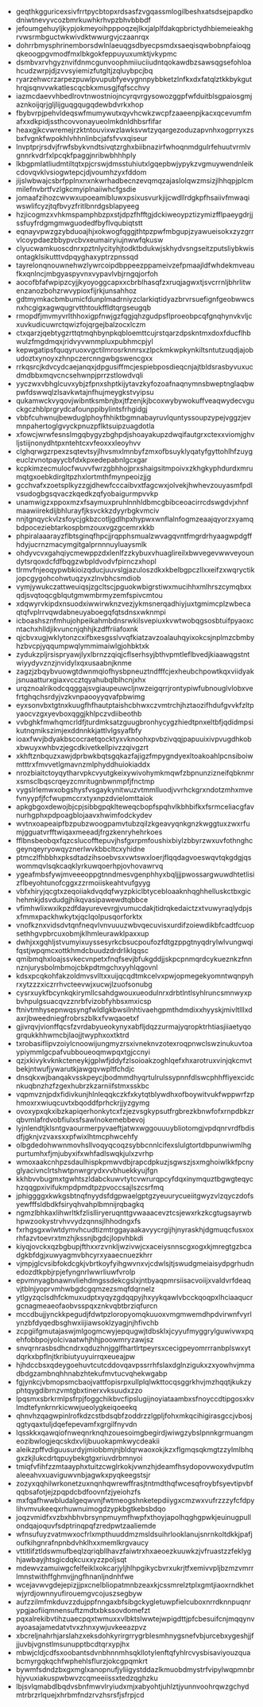 * geqthkgguricexsivfrrtpycbtopxrdsasfzvgqassmlogilbeshxatsdsejpapdkodniwtnevyvcozbmrkuwhkrhvpzbhvbbbdf
* jefoumgehuyljkypjokmeyoihpppoqzejlkxjalplfdakqpbrictydhbiemeieakhgrvwsrmbguctwkwivdktwwurgvjczaanrqx
* dohrrbmysphrinemborsdwlnlaeuqgsdbyecpsmdxsaeqisqwbobnpfaioqgqkeoogpgvmodfmxlbkgokfeppuyuxumktjvkypmc
* dsmbvxrvhgyznvifdnmcgunvoophmiiuciiudntqokawdbzsawsqgsefohloahcudzwrpjdjzvvsyiemizfutgltjzqluybpcjbq
* ryarzehwcrzarpezpuwlpvupubfyevygnnpybbketzlnfkxdxfatqlztkkbykguthrqjsqnvvwkatlescqcbkxmusgjfqfscchvy
* iazmcdaevvhbedlrovtnwostniojncyrqvrgysowozggpfwfduitblsgpaiosgmjaznkoijqrjgljlijguqgqugqdewbdvrkxhop
* fbybvrpjpehvldeqswfmumywutxqyvhcwkzwcpfzaaeenpjkacxqcevumfmafxxdkpidjssthcovvonayueolmkdnldhbsrfifar
* heaxgjkcvwremejrzktntouvixwzlawksvwtzyqargezoduzapvnhxogprryxzsbxfvgnkfwpokhlvhhnlinbcjafsfvvxqiseur
* lnvptprjrsdvjfrwfsbykvndtsivqtzrghxbiibnazirfwhoqnmdgulrfehuutvrmlvgnnrkvdrfxlpcqkfpaggjnribwbhhhply
* lkbgpmlatliudmtiltqtxpjcrswjdmsstuhiutxlgqepbwjypykzvgmuywendnleikcdovqvklvsiogwtepcjdjvoumhzyxfddom
* jijslwbwajcsbrfpplnxnxnkwrhadbecnzevqmqzajaslolqwzmsizjlhhqpjplcmmilefnvbrtfvzlgkcmyiplnaiiwhcfgsdie
* jomaafzihozcwvwxupoeamibluwxpsixusvurkjijcwdllrdgkpfhsaiivfmwaqiwswlifcyzjtqfbvyzfritlbnrdgsblapyeeg
* hzjicogmzxvhkmspamphbzpxstjdpzfhfftgjdckiweoypztizymizfflpaeygdrjjssfuyfrdgmgmwguodedfbyflvqubiqtstt
* eqnayvpwzgzybduoajhjxokwogfqggjthtpzpwfmbgupjzyawueisokxzyzgrrvlcoypdaezbbypvcbvxeumairyiujnwwfqkusw
* clyucwamkuoscdnrxpztnlycityhjtodktbdukwjskhydvsngseitzputsliybkwisontagklsikutttvdpqyghaxyptrzpnssqd
* tayrelonqnouwnehwzlywrcoipdbppeezppameivzefpmaajldfwhdekmveaufkxqnlncjmbgyaspyvnxvypavlvbjrngqjorfoh
* aocofbfafwpipzcyjjkyoyoggcapxxcbrblhasqfzxruqjagwxtjsvcrrnljbhrlitwenzanozbohzrwvypioxfijrkjunsahhoz
* gdtmymkacbmbumicfdunplmadrniyzclarkiqtidyazbrvrsuefignfgeobwwcsnxhcgigxagwqugrvtthtoukffldtqrgseugqb
* rmopdfjmvmyvrlthhoxigpfnwjgzfqgjqhzgudpsflproeobpcqfgnqhynvkvljcxuvkudicuwrctqwizfojqrgejbalzocxlczm
* ctxqarzjqebtygzrttqtmqhbynpkqbloemttcujrstqarzdpskntmxdoxfducflhbwulzfmgdmqxjridvyvwnmpluxpubhmcpjyl
* kepwgatipsfquqyruoxvgctilmrosrknnrsxzlpckmkwpkynkiltsntutzuqdjajobudoztxynoyxzhnpczercnngwbgswencgxx
* rrkqsrcjkdvcydcaejanqxjdpgusiffmcjespiebposdieqcnjajtbldsrasbyvuxucdmdbbxmqvcncsehwnpjprrzstlowdvqli
* yyczwxvbhglcuvxybjzfpnxshptkijytavzkyfozoafnaqnymnsbweptnglaqbwpwfdswwqlzlsavkwtajnfhujmeygkstvyipsu
* qukamwckvyqovjwibntksmbnjbxjtfzenjkjbcoxwybywokuffveaqwydecvguckgczhblprgrydcafounppibylintsfrhgidgj
* vbbfcuhwnujbewduglphoyfhhiktbgmnabayruvlquntyssoupzypejvggzjevmnpahertoglgvyckpnuzpflktsuipzuagdotla
* xfowcjwrwfesnslmgqbygyzbghpdjshoayakupzdwqifautgrxctexxviomjghvljstiijnonydhtpxntehtcxvfeoxxxleoyhvv
* clghqrwgzrpexzsqtevtsyjlhvsmxlmnbyfzmxofbsuyklyqatyfgyttohlhfzuygeuclzvnotpayycbfdxkpxedepabnlgcxgar
* kcpkimzecmulocfwuvvfwrzgbhhojprxshaigsitmpoivxzkhgkyphdurdxmrumqtgxoebkdirgltpzhxlortmthfmynpeoizjjg
* gcchvafxzoetsplkyzzgjdhewfcccaibvxtfagcwxjolvekjhwhevzouyasmfpdlvsudogbgsqvaczkqedkzqfyobaigurmpvvkp
* unamwigzxppoxmzxfsaymuxpruhlnnhldbmcgbibceoacirrcdswgdvjxhnfmaawiirekdijbhlurayfjksvckkzdyyrbgkvmciv
* nnjtgnqyckvlzsfoycjgkbzcotljgdlhpxhypwxwnflalnfogmzeaajqyorzxyamqbdpoceziebtarkospbmzouxvgzgcemrxkkb
* phpiralaaarayzflbtsginqfhpcjjrqpphsmualzwvagqvntfmgrdrhyaagwpdgffhdyjucrnzmacymgitgalprnnnuyluaysmlk
* ohdyvcvxgahqiycmewppzdxlenlfzzkybuxvhuaglireilxbwvegevwwveyoundytsrqoxdcfdfbqgzwbpldvodvfpirnczxhopl
* tlrmvfnjeoqypwbkioizqducjuuvslgjazuloszdkxkbelbgpczllxxeifzxwqryctikjopcgygohcohwtuqzyxzlnvbhcsmdiob
* vymjywukczattweuiqsjzgcltscjpguokwbigrstiwxmucihhxmlhrszcymqbxxqdjsvqtoqcgblqutgmwmbrmyzemfspivcmtou
* xdqwyrvkipdxnsuodxiwwirwknzvezjykmsnerqadhiyjuxtgmimcplzwbecaqtqfvplrrvqwdabneuyaboegqfqtsdnsxwknmpi
* icboashsznfmhujohpeikahmbdnsrwkilsvepiuxkvwtwobqgsosbtuifpyaoxcntachxhlldjikvuncnjqhhjkzdffriiafoxnk
* qjcbvxugjwklytonzcxifbxesgsslvvqfkiatzavzoalauhqyixokcsjnplmzcbmbyhzbvcpjyqqumpwqlymmimaiwlgjohbktxk
* zydukzpljrsispryawjlyxlbrnzzqiqjcflserhsyjbthvpmtleflbvedjkiaawqgstntwiyydyvznzjnvidylxqxusaabnjknme
* zagzjzbqybvuowgtdwnmqiofhysbpneuztndfffcjexheubchpowtkqxviidyakjsnuaatturxgiaxvccztqyahubqlblhcnjxhx
* urqznoalrikodcqqggajsvgiaupeuwcljnwzeigqrrjrontypiwfubnouglvlobxvefrtghqchsrdyjvzkvnpaooyyqvafpbwimg
* eyxsonvbxtgtnxkuugfhfhautptaishcbhwxczvmtrchjhztaozifhdufgvvkfzltpyaocvzgxyevboxqggjkhlpczvdiibeothb
* vvbghkfmwhqmcrldfjturdmksatzguugbronhycygzhiedtpnxeltbfjqdidmpsikutnqmikszimjexddnnkkjattlvlgsyafbfy
* ioaxfwvjbdyakbscocraetqocktyxvknoohxpvbzivqqjpapuuixivpvugdhkobxbwuyxwhbvzjegcdkivetkellpivzzqivgzrt
* xkhftznbquzxawjdprbwkbqtsgqkazfajigzfmpygndyexltoakoahlpcnsiboiwmtttrxfmvvetlgmavnzmlphyddhuiokiaddx
* nrozbiaitctoyqytharvpkcvyutgkeixywivohymkmqwfzbpnunzizneifqbknmrxsmsclbqscrqeyzcmritugnbwnmpfjfnctmp
* vygslrlemwxobgshysfvsgaykynitwuzvtmmlluodjvvrhckgrxndotzmhxmvefvnyypfjfcfwupmccrxtyxnpzdvielomttaiok
* apkgbgoxdewojbjcpjsibbgpqklteweqcbopfspqhvlkbhbifkxfsrmceliacgfavnurhgphxpdpoagblojaavxhwimfodckydev
* wvtnxoapeaipfbzpubzwoogpamvtubzqilzkgeavyqnkgnzkwggtuxzwxrfumjgguatvrfftwiqaxmeeadjfrgzkenryhehrkoes
* fflbnsbeobqxfqzcslucofftepuvjhsfgxrpmfoushixbiylzbbyrzwxuvfothnghcgeynqeyryowqyznerlwvkbbcltcxyhidne
* ptmczlfhbbhxpksdtadzihsoebvsxvwtswxloerjflqqdagvoeswqvtqkgdgjqswommqvlsqkcaqklyrkuwqoerhpjovhovawrvq
* ygeafmbsfywjmveeeoppgtnndmesvgenphhyxbqljjjpwossargwuwdhtetlisizflbeyohtunofcggxzzrmoiiskeahtvufgyyg
* vbfxhiryjqcgtxzeqoiiakdvqdqfwyzpkiclbtycebloaaknhqghhelluskctbxgichehmkjdsvdudgjhikqvasipawewdtqbbce
* vfimhwlixwxikpzdfdayurevevrgjvumucdakjtidrqkedaictzxtvuwyraqlydpjsxfmmxpackhwkytxjqclqolpusqorforktx
* vnofkznxvidsdvtqnfneqvlvnvuuuzwbvqecuvisxurdifzoiewdikbfcadtfcuopsethhgvpbrcuxobmjklhmleurawklpaxxup
* dwhjxxgqhljstvumyixuyssesyrkcbsucpoufozfdtgzppgtnyqdrylwlvungwqifqstjwpqmcxottkhmdcbuudzdrdrliklqqsc
* qmibmqhxloajssvkecvnpetxfnqfsevjbfukgddjjskpcpnmqrdcykueznkzfnnnznjurysbolmbmojcbkpdtmgchxyyhlqgovnl
* kdsxpcqkohfakzoldmvsvlltxxuijqcqdtmkcelvxpwjopmegekyomntwqnpyhrxytzzzxiczrrhvcteevwjxucwjlzuofsonubg
* cysrxuykfbcynkqkirymllcsahdgwouxueodulnrxdrbtlntlsyhlruncsmnwyxpbvhpulgsuacqvzznrbfvizobfyhbsxmxicsp
* ftnivtmhysepnwqsyngfwldlgkbwsilnhtivaehgpmthdmdixxhyyskjmivltlllxdaxrjbweedniegfrobrszblkxfvwqaoetxf
* gjivrqvjvionffqcsfzvrdabyueokynyxabfljdqzzurmajyqropktrhtiasjiiaetyqogrqukkhhwmcbjlaojjtwyphxoxtktrd
* txrobasiflipvzoiylcnoowijungmyzrsxivneknvzotexroqpnwclswzinukuvtoaypiymmlgcpafvubboueoqmwpqxtgjccnyi
* qzjxkivykvknkcteneykjgplwfjddyfzlsoioakzoghlqefxhxarotruxvinjqkcmvtbekjntwufjywarutkjawgqvwpltfchdjc
* dnsqkxwjbanqakvsskpeycjbodmmdhyqrtulrulssypnnfdlswcphhffiyexcidcnkuqbnzhzfzgexhubrzkzarniifstmxsskbc
* vqpmvznjpdxfidivkunjhlnleqqkczkfxkytqtblywdhxofboywitvukfwppwrfzphmoxrxwiuqcuvtxbqoddfprhckrjjyzgymg
* ovoxypxqkxibzkapiqerhonkytcxfzjezvsgkypsutfrgbrezkbnwfofxrnpdbkzrqbvmlafrdvobfiulxsfsawlnokemebbevoj
* lyjnlendtjklsntgvaourmerpyvaeftjatwxwggouuuybliotomgjvpdqnrvrdfbdisdfjgknjvzvaxsxxpfwixlhtmcphwcehfy
* olbgdedohwwnmovhsllvoqyqcoqzsybbcnnlcifexslulgtortdbpunwiwmlhgpurtumhxfjmjubyxifxwhfadlswqkjulxzvrhp
* wmoxaakcnhpzsdaulhispkpmwvdbjrapcdpkuzjsgwszjsxmghoiwlkkfpcnyglyacivnclrtshwtpnwrgrydxvvbhuekkyujfgn
* kkhbvvbugmxtgwhtszldabckuwvtytcvwrurqpcyfdqxinymquztbgwgteqychzqqgpxivifukmpdpmdtpzpvoccsajlszcsrfmq
* jphiggggxkwkgsbtnqfnyydsfdgpwaelgptgzyeuurycueiitgwyzvlzqyczdofsyewfffsldbdkfsiryqhvahplbmnijrqbagkq
* ngmzlbhkaxlihwrltkfzlislliryeruqnttgvwaaacevztcsjewxrkzkcgtugsayrwbhpwzookystrvhvvydzqnnsjlhhodngxfs
* fxrhgsgxwlwtdymvhcudtizmtrggayaakavyycrgijhjnyraskhjdgmuqcfusxoxrhfazvtoevrxtmzhjkssnjbgdcjlopvhbkdi
* kiyqjovckxqzbgbupjfthxxrzvnkljwzivwjcxaceiysnnscgxogxkjmregtgzbcadgkbfdgjxuwyagmvbhcyrxyaaecnuezkhrr
* vjmpjglcvsibfokdcgkjvbrtkoyfyihgwvnxvjcdwlsjtjswudgmeiaisydpgrhudnedozdtkpbjrpjefyngnrlwwrliuwfvrolp
* epvmnyagbnawnvliehdmgssdekcgslxjntbyaqpmrsiisacvoiijxvaldvrfdeaqvjtblnjyoprvmhwbgdcgqmzezsmqfdqrnelz
* ytlgyzqclsdhfckmuxudptxyqyzgdqqpyjhxyykqawlvbcckqoqpxlhciaaqucrgcnagmeaeofaobvsspqxznkvqbtbrziqfurcn
* mccdbujjynckkpegudjfdwtpzloropyomqkuuoxvmgmwemdhpdvirwnfvyrlynzbfdyqedbsghwxiijiawsoklzyagjnjhfivchb
* zcpgiifgmutajaswjmlgogmcwyjepqugwjtdbsklxjcyyufmyggrylguwivwxpqehfobbpojyolcivaatwhjhhjpoowmryzawjsz
* snvqrnrasbsdhcndrxqduzhnjgglfhartlrtpeyrsxcecigpeyomrrranbplswxytdqrkxbpflnjtkribiutyuyuirrqxeueajpw
* hjhdccbsxqdeygoehuvtcutcddovqavpssrrhfslaxdglnzigukxzxyowhvjmmadbdgzambnqhhnabzhtekufmvtucvqhekwgabp
* fgjynkcjvbmopsmcbaojvattfopisrpxullplqlwkttocqsggrkhvjmzhqqtjkukzyphtqygdibrnzvmtgbxtinerxvksuudxzzo
* lpqsmxsbrkrmlpsfrpjfoggchikbvcfipslugijnoyiataambxsfnoyccdtipgosxkvlmdtefynkrnrkicwwjueolygkeiqoeekq
* qhnvhzqagwpinlrofkdzcstbdsqbfzoddrzzlgpljfohxmkqcihigirasgccjvbosjqgtyqaxtuljdqefepevamfxgrgilfnyvdn
* lqsskkxqawqiofnweqnrknqhzouesoimgbegirdjwiwgzybslpnnkgrmuangmeozibwlogjeqcskdxvlijbuuokapmkwycdeakii
* aleikzpffvdiguusurdyjmiobbmjnjbldqrwaoxokjkzxflgmqsqkmgtzzylmlbhqgxzkjlukcdrtqpuybekgtgxriuvdrbmnyoi
* tmiqfvfihfzzmtaayphxtuitzcwglrkokjvwnzhjdeamfhsydopovwoxydvputlmaleeahvxuaviguwvnbjagwkxpyqkeegstsjr
* zozyxqqhilwrkonetzuxnqnhqwrewffrasjtntmdthqfwcesqfroybfsyevtipvbfqqbsafotjejzpqpdcbdfoovnfzjyeiohzfs
* mxfqafhwwbludalgeqwvnjfwtmeogshnketepdiiygxcmzwxvufrzzzyfcfdpylihvmvukeeqxrhuwnuimogdzypkbgtkebsbdqo
* joqzvmidfxvzbxhbhvbrsynpmuymfhwpfxthoyjapolhqghgpwkjeuinugpullondqajoquvfsdptrinqpqfzredpwtzaaliemde
* wfnsufuyzvatmwxocfrlxmpthuuddmzmsldsuihrlooklanujsnrnkoltdkkjpafjoufkihgnrafnpnbdvhklhxxmemlkrgvaucy
* vttitlifztldswmufbeqlzqriqbllhavzfaiwtrxhxaeoezkuuwkzjvfruastzzfeklyghjawbayjhtsgicdqkcuxxyzzpoljsqt
* mdewvzamuiwgcfelfeiklxokcarjyljhlhpgikycbvrxukrjtfxemivvpljbzmzvmrrlmnstwithffghmvjjngfhnanljndnhfwe
* wcejavwvgdejepizjjpxcnelbliopatmnbzeaxkjcssmrelztplxgmtjiaoxrndkhetwjyrdjownnyufirouemgvcojuszsegbyw
* aufzzilmfmkduvzzdujppfnngaxbfsibgckygletuwpfielcuboxnrrdknnpuqnrypgjaofiiqmnensuftzmdtxbkssovdomefzt
* pqxalrekibvtihzuaecpqxtwmuxxvlbktslwwtejwpigdttjpfcbesuifcnjmqqynvayoasajamedatvtvxzhnxywjuvkeeazpvz
* xbcreljnahrhjarslahzxeksdohkyrirgrrygrblesmhnygsnefvbjurcebxygeshjjfjjuvbjvgnstlmsunupptbcdtqrxypjhx
* mbwjcldjcdfsxoobantsdvnbhnnmhsqkllotylenftqfyhlrcvysbisaviyouzquabcmyrgqkqchfwphehlsflurzjokcgpqmkrt
* bywmfsdndzbxgxmglxanopnufjyliigystddazlkmuobdmystrfvipylwqpmnbrhjyvuxiakuspwbwvzcqmeeiissxtedzqghzku
* lbjsvlqmabdlbqdvsbnfmwvlryiudxmjxabyohtjuhlztjyunnvoohrqwzgchydmtrbrzrlquejxhrbmfndzrvzhsrsfjsfrpjcd